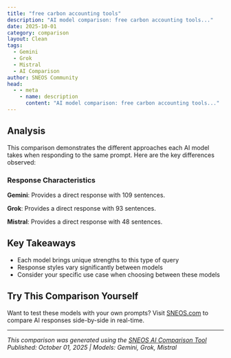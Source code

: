 ```yaml
---
title: "free carbon accounting tools"
description: "AI model comparison: free carbon accounting tools..."
date: 2025-10-01
category: comparison
layout: Clean
tags:
  - Gemini
  - Grok
  - Mistral
  - AI Comparison
author: SNEOS Community
head:
  - - meta
    - name: description
      content: "AI model comparison: free carbon accounting tools..."
---
```


<ChatComparison
  title="free carbon accounting tools"
  prompt="free carbon accounting tools"
  :responses='{"Gemini": "Okay, here\u0027s a breakdown of free carbon accounting tools, categorized for different user needs and with considerations for their limitations:\n\n**I. For Individuals \u0026 Households:**\n\nThese tools are primarily focused on helping you understand and reduce your personal carbon footprint. They typically estimate emissions based on your lifestyle choices.\n\n* **Carbon Footprint Calculators (Online Calculators):**\n\n * **EPA\u0027s Household Carbon Footprint Calculator (US EPA):** A good starting point for US residents. Comprehensive and allows for detailed input. (epa.gov/ghgemissions/household-carbon-footprint-calculator)\n * **Nature Conservancy\u0027s Carbon Footprint Calculator:** Simple and visually appealing. Provides insights and tips for reduction. (nature.org/en-us/get-involved/how-to-help/consider-your-impact/carbon-calculator/)\n * **Global Footprint Network:** Calculates your ecological footprint in addition to your carbon footprint. (footprintcalculator.org)\n * **WWF Carbon Footprint Calculator:** Focuses on UK data, but still helpful for understanding the categories and impact of different lifestyle choices. (wwf.org.uk/thingsyoucando/carbon-calculator)\n * **CoolClimate Network:** A research-based calculator from UC Berkeley. More detailed and offers recommendations tailored to your region. (coolclimate.berkeley.edu/calculator)\n\n **Pros:**\n\n * Easy to use.\n * Quick results.\n * Helpful for raising awareness.\n * Often provide tips for reducing emissions.\n\n **Cons:**\n\n * Estimates, not precise measurements.\n * Accuracy varies depending on the calculator and the quality of your input.\n * May not account for all emission sources.\n * Limited data for specific regions or lifestyles.\n\n* **Mobile Apps:**\n\n * **Capture:** Automatically tracks your transport emissions and helps you offset them.\n * **JouleBug:** Gamified approach to sustainable living. Tracks your habits and provides challenges.\n * **Oroeco:** Connects to your bank accounts to track your spending and estimate the carbon footprint of your purchases.\n * **Earth Hero:** Similar to JouleBug, tracks sustainable actions and provides tips.\n\n **Pros:**\n\n * Convenient and portable.\n * Can track emissions over time.\n * May offer personalized recommendations.\n * Some integrate with other apps and services.\n\n **Cons:**\n\n * Privacy concerns (especially with apps that access financial data).\n * Accuracy depends on the app\u0027s algorithms and data sources.\n * Can be battery-intensive.\n * Many have in-app purchases or subscriptions for full features.\n\n**II. For Small Businesses \u0026 Organizations (Often Limited Free Tiers or Trials):**\n\nThese tools help businesses estimate and track their carbon footprint, often with features for reporting and reduction planning. The free versions are usually limited in scope and features.\n\n* **Website Carbon Calculator:** Specifically for assessing the carbon footprint of your website. (websitecarbon.com)\n* **Normative.io (Free Carbon Calculator):** Provides a quick estimate of your carbon footprint based on industry and revenue. More comprehensive features require a paid subscription.\n* **Emitwise (Free Trial):** A platform for larger businesses, but offers a free trial.\n* **Plan A Academy (Free):** Provides basic carbon management education resources.\n* **Carbon Analytics (Free Trial):** Offers a free trial for its comprehensive carbon accounting software.\n* **Sustain.Life (Free Trial):** Designed for small to medium sized businesses, providing tools for carbon accounting and sustainability management.\n\n**Important Note:** Many of these tools offer \u0022free\u0022 plans that are very limited. Expect to pay for more comprehensive features like:\n\n * Detailed reporting.\n * Scope 3 emissions tracking.\n * Integration with accounting software.\n * Expert support.\n * Multiple user access.\n\n**Key Considerations When Choosing a Tool:**\n\n* **Scope:** What aspects of your business operations do you need to track (e.g., energy use, travel, supply chain)? Consider Scope 1, 2, and 3 emissions.\n* **Data Availability:** How easily can you gather the necessary data for the tool?\n* **Reporting Requirements:** Do you need to report your emissions to stakeholders or regulatory bodies?\n* **Industry Specificity:** Does the tool cater to your specific industry?\n* **Scalability:** Can the tool grow with your business?\n* **Ease of Use:** How user-friendly is the tool?\n* **Cost:** Understand the limitations of the free version and the pricing of paid plans.\n* **Accuracy and Methodology:** Is the tool transparent about its calculations and data sources? Is it aligned with recognized standards like the GHG Protocol?\n* **Integration:** Can the tool integrate with other systems you use (e.g., accounting software, CRM)?\n\n**III. Spreadsheets \u0026 Templates (DIY Approach):**\n\nWhile not a dedicated tool, you can create your own carbon accounting system using spreadsheets. This requires more effort but gives you complete control.\n\n* **GHG Protocol Calculation Tools:** The GHG Protocol provides free Excel-based tools for calculating emissions from specific sources (e.g., stationary combustion, mobile combustion). (ghgprotocol.org/calculation-tools)\n* **Custom Templates:** Search online for free carbon footprint spreadsheet templates. Adapt them to your specific needs.\n\n**Pros:**\n\n* Free (other than your time).\n* Customizable.\n* Can be tailored to your specific needs.\n\n**Cons:**\n\n* Time-consuming to set up and maintain.\n* Requires strong spreadsheet skills.\n* Prone to errors if not carefully designed.\n* May not be as user-friendly as dedicated software.\n\n**Important Considerations for Business Use:**\n\n* **GHG Protocol:** Familiarize yourself with the GHG Protocol, the most widely used international standard for carbon accounting. This will help you ensure your calculations are accurate and consistent.\n* **Scope 1, 2, and 3 Emissions:** Understand the different scopes of emissions and which ones you need to track.\n* **Data Quality:** The accuracy of your carbon footprint depends on the quality of your data. Use reliable sources and document your assumptions.\n* **Third-Party Verification:** Consider having your carbon footprint verified by a third party to increase credibility.\n\n**Recommendations for Getting Started:**\n\n1. **Individuals:** Start with a simple online carbon footprint calculator to get a general idea of your impact. Then, explore mobile apps for ongoing tracking and behavior change.\n2. **Small Businesses:** Begin with a free carbon calculator to estimate your footprint. If you need more detailed tracking and reporting, explore free trials of carbon accounting software. Be prepared to invest in a paid plan as your needs grow.\n3. **All Users:** Educate yourself about carbon accounting principles and best practices. The more you understand, the better you\u0027ll be able to use these tools effectively.\n\n**Disclaimer:**\n\n*I am an AI chatbot and cannot provide financial or legal advice. The information provided above is for general informational purposes only and should not be considered a substitute for professional advice.* Always verify the accuracy and suitability of any tool or resource before relying on it. The availability and features of free tools may change over time.\n", "Grok": "There are several free carbon accounting tools available that can help individuals, businesses, or organizations measure, track, and manage their carbon footprint. These tools often provide basic features for calculating greenhouse gas (GHG) emissions and may offer insights or recommendations for reducing environmental impact. Below is a list of some notable free carbon accounting tools:\n\n---\n\n### 1. Carbon Footprint Calculator by The Nature Conservancy\n- **Overview**: A user-friendly tool designed for individuals and small businesses to calculate their carbon footprint based on lifestyle, travel, and energy usage.\n- **Features**:\n - Covers emissions from transportation, home energy, and diet.\n - Provides tips for reducing your footprint.\n- **Best For**: Personal use or small-scale assessments.\n- **Access**: Available online for free at [nature.org](https://www.nature.org/en-us/get-involved/how-to-help/carbon-footprint-calculator/).\n\n---\n\n### 2. EPA\u2019s Simplified GHG Emissions Calculator\n- **Overview**: Provided by the U.S. Environmental Protection Agency (EPA), this tool is designed for small businesses and organizations to estimate their GHG emissions.\n- **Features**:\n - Focuses on Scope 1 (direct emissions) and Scope 2 (indirect emissions from purchased energy).\n - Includes templates and guidance for data input.\n- **Best For**: Small to medium-sized businesses or organizations new to carbon accounting.\n- **Access**: Free download available at [epa.gov](https://www.epa.gov/climateleadership/simplified-ghg-emissions-calculator).\n\n---\n\n### 3. CoolClimate Network Carbon Calculator\n- **Overview**: Developed by the University of California, Berkeley, this tool offers detailed carbon footprint calculations for individuals, households, and businesses.\n- **Features**:\n - Breaks down emissions by categories like transport, housing, food, and goods/services.\n - Allows comparison with similar households or businesses.\n - Provides actionable recommendations for reducing emissions.\n- **Best For**: Individuals and small businesses looking for detailed insights.\n- **Access**: Free online tool at [coolclimate.org](https://coolclimate.org/calculator).\n\n---\n\n### 4. GHG Protocol Tools\n- **Overview**: The Greenhouse Gas Protocol offers free tools and resources for organizations to measure and manage their emissions based on globally recognized standards.\n- **Features**:\n - Includes calculation tools for Scope 1, 2, and 3 emissions.\n - Provides sector-specific guidance.\n - Templates and spreadsheets for data tracking.\n- **Best For**: Businesses and organizations of all sizes looking for standardized methodologies.\n- **Access**: Free resources and tools at [ghgprotocol.org](https://ghgprotocol.org/calculation-tools).\n\n---\n\n### 5. WWF Footprint Calculator\n- **Overview**: A simple and engaging tool by the World Wildlife Fund (WWF) to help individuals measure their environmental impact.\n- **Features**:\n - Calculates carbon footprint based on food, travel, home, and lifestyle choices.\n - Offers personalized tips to reduce emissions.\n- **Best For**: Personal use and educational purposes.\n- **Access**: Free online at [footprint.wwf.org.uk](https://footprint.wwf.org.uk/).\n\n---\n\n### 6. CarbonTrust SME Carbon Footprint Tool\n- **Overview**: A free tool by Carbon Trust aimed at small and medium-sized enterprises (SMEs) to calculate their carbon footprint.\n- **Features**:\n - Easy-to-use interface for inputting data on energy, travel, and operations.\n - Provides basic reporting and reduction tips.\n- **Best For**: SMEs looking for a straightforward way to start carbon accounting.\n- **Access**: Available for free with registration at [carbontrust.com](https://www.carbontrust.com/en/resources/sme-carbon-footprint-tool).\n\n---\n\n### 7. OpenLCA (Open Source Software)\n- **Overview**: A free, open-source life cycle assessment (LCA) software that can be used for carbon accounting and broader environmental impact analysis.\n- **Features**:\n - Highly customizable for detailed emissions tracking.\n - Supports multiple data inputs for comprehensive analysis.\n - Requires some technical knowledge to use effectively.\n- **Best For**: Organizations or researchers with technical expertise.\n- **Access**: Free download at [openlca.org](https://www.openlca.org/).\n\n---\n\n### 8. ClimateHero Carbon Calculator\n- **Overview**: A free online tool for individuals to calculate their personal carbon footprint and learn how to reduce it.\n- **Features**:\n - Quick questionnaire covering lifestyle, travel, and consumption.\n - Provides an estimate of annual emissions.\n - Suggests ways to offset or reduce your footprint.\n- **Best For**: Individuals seeking a fast and simple assessment.\n- **Access**: Available online at [climatehero.me](https://climatehero.me/).\n\n---\n\n### Things to Consider When Choosing a Tool:\n- **Scope of Analysis**: Some tools focus on individual footprints, while others are better suited for businesses with complex operations.\n- **Ease of Use**: If you\u2019re new to carbon accounting, opt for tools with intuitive interfaces and guided inputs.\n- **Detail Level**: Free tools often provide basic calculations. For more in-depth analysis (e.g., Scope 3 emissions), you may need paid versions or additional resources.\n- **Scalability**: For growing businesses, consider tools that can scale with your needs or integrate with other systems.\n\n---\n\nMany of these tools are a great starting point for understanding your carbon footprint. If you require more advanced features (e.g., detailed reporting, compliance with international standards like ISO 14064, or third-party verification), you might consider paid platforms like Persefoni, Watershed, or Sustain.Life. However, the free tools listed above are excellent for beginners or those with limited budgets.", "Mistral": "There are several free carbon accounting tools available that can help individuals, businesses, and organizations measure and manage their carbon footprint. Here are some popular options:\n\n1. **Carbon Footprint Calculator (CarbonFootprint.com)**:\n - This tool allows individuals and businesses to calculate their carbon footprint based on various activities such as travel, energy use, and waste.\n - Website: [CarbonFootprint.com](https://www.carbonfootprint.com/)\n\n2. **EPA Carbon Footprint Calculator**:\n - The U.S. Environmental Protection Agency (EPA) provides a free calculator for individuals and households to estimate their carbon footprint.\n - Website: [EPA Carbon Footprint Calculator](https://www.epa.gov/ghgemissions/household-carbon-footprint-calculator)\n\n3. **CoolClimate Calculator**:\n - Developed by the University of California, Berkeley, this tool helps individuals and households calculate their carbon footprint and provides recommendations for reducing it.\n - Website: [CoolClimate Calculator](https://coolclimate.berkeley.edu/calculator)\n\n4. **Global Footprint Network**:\n - This organization provides tools and resources to calculate ecological footprints, including carbon footprints, for individuals and organizations.\n - Website: [Global Footprint Network](https://www.footprintnetwork.org/)\n\n5. **Carbon Trust**:\n - The Carbon Trust offers various tools and resources for businesses to measure and manage their carbon emissions.\n - Website: [Carbon Trust](https://www.carbontrust.com/)\n\n6. **Climate Hero**:\n - This app helps individuals track and reduce their carbon footprint through daily activities and lifestyle choices.\n - Website: [Climate Hero](https://www.climatehero.me/)\n\n7. **EcoAct**:\n - EcoAct provides a range of tools and services for businesses to measure, report, and reduce their carbon emissions.\n - Website: [EcoAct](https://www.eco-act.com/)\n\n8. **Carbon Calculator (CarbonCare)**:\n - This tool helps businesses and organizations calculate their carbon footprint and provides strategies for reduction.\n - Website: [CarbonCare](https://www.carboncare.org/)\n\n9. **Carbon Tracker**:\n - This tool helps individuals and businesses track their carbon emissions and provides insights into reducing their footprint.\n - Website: [Carbon Tracker](https://www.carbontracker.org/)\n\n10. **Carbon Neutral Calculator**:\n - This tool helps individuals and businesses calculate their carbon footprint and provides options for offsetting their emissions.\n - Website: [Carbon Neutral Calculator](https://www.carbonneutral.com.au/)\n\nThese tools can be a great starting point for understanding and managing your carbon footprint. Depending on your needs, you may find one tool more suitable than another."}' 
  published-date="15:43"
/>

## Analysis

This comparison demonstrates the different approaches each AI model takes when responding to the same prompt. Here are the key differences observed:

### Response Characteristics

**Gemini**: Provides a direct response with 109 sentences. 

**Grok**: Provides a direct response with 93 sentences. 

**Mistral**: Provides a direct response with 48 sentences. 

## Key Takeaways

- Each model brings unique strengths to this type of query
- Response styles vary significantly between models
- Consider your specific use case when choosing between these models

## Try This Comparison Yourself

Want to test these models with your own prompts? Visit [SNEOS.com](https://sneos.com) to compare AI responses side-by-side in real-time.

---

*This comparison was generated using the [SNEOS AI Comparison Tool](https://sneos.com)*
*Published: October 01, 2025 | Models: Gemini, Grok, Mistral*

